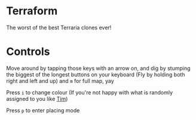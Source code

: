 Terraform
=========

The worst of the best Terraria clones ever! 


Controls
======

Move around by tapping those keys with an arrow on, and dig by stumping the biggest of the longest buttons on your keyboard (Fly by holding both right and left and up) and `m` for full map, yay

Press `i` to change colour (If you're not happy with what is randomly assigned to you like [Tim](https://github.com/TimPietrusky))

Press `p` to enter placing mode
